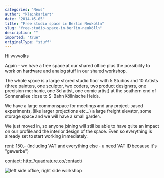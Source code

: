 ```yaml
---
categories: "News"
author: "kleinkariert"
date: "2014-05-05"
title: "Free studio space in Berlin Neukölln"
slug: "free-studio-space-in-berlin-neukölln"
description: ""
imported: "true"
originalType: "stuff"
---
```



Hi vvvvolks

Again - we have a free space at our shared office plus the possibility to work on hardware and analog stuff in our shared workshop. 

The whole space is a large shared studio floor with 5 Studios and 10 Artists (three painters, one sculptor, two coders, two product designers, one precision mechanic, one 3d artist, one comic artist) at the southern end of Sonnenallee close to S-Bahn Köllnische Heide.

We have a large commonspace for meetings and any project-based experiments, (like larger projections etc...) a large freight elevator, some storage space and we will have a small garden. 

We just moved in, so anyone joining will still be able to have quite an impact on our profile and the interior design of the space. Even so everything is already set to start working immediately.

rent: 150,- (including VAT and everything else - u need VAT ID because it's "gewerbe")

contact:
http://quadrature.co/contact/

![left side office, right side workshop](20140416_152512_0.jpg) 